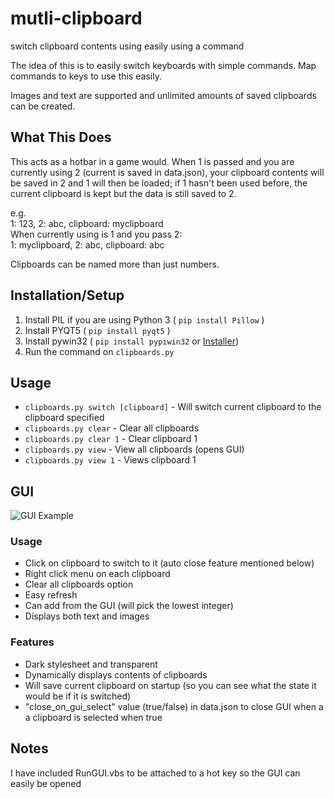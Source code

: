 # mutli-clipboard
switch clipboard contents using easily using a command 

The idea of this is to easily switch keyboards with simple commands. Map commands to keys to use this easily.

Images and text are supported and unlimited amounts of saved clipboards can be created.

## What This Does
This acts as a hotbar in a game would. When 1 is passed and you are currently using 2 (current is saved in data.json), your clipboard contents will be saved in 2 and 1 will then be loaded; if 1 hasn't been used before, the current clipboard is kept but the data is still saved to 2.

e.g.<br />
1: 123, 2: abc, clipboard: myclipboard<br />
When currently using is 1 and you pass 2:<br />
1: myclipboard, 2: abc, clipboard: abc

Clipboards can be named more than just numbers.

## Installation/Setup
1. Install PIL if you are using Python 3 ( `pip install Pillow` )
2. Install PYQT5 ( `pip install pyqt5` )
3. Install pywin32 ( `pip install pypiwin32` or [Installer](https://sourceforge.net/projects/pywin32/files/pywin32/))
4. Run the command on `clipboards.py`

## Usage
* `clipboards.py switch [clipboard]` - Will switch current clipboard to the clipboard specified
* `clipboards.py clear` - Clear all clipboards
* `clipboards.py clear 1` - Clear clipboard 1
* `clipboards.py view` - View all clipboards (opens GUI)
* `clipboards.py view 1` - Views clipboard 1

## GUI

![GUI Example](https://raw.githubusercontent.com/brentvollebregt/mutli-clipboard/master/images/GUI_Example.jpg "GUI Example")

### Usage
* Click on clipboard to switch to it (auto close feature mentioned below)
* Right click menu on each clipboard
* Clear all clipboards option
* Easy refresh
* Can add from the GUI (will pick the lowest integer)
* Displays both text and images

### Features
* Dark stylesheet and transparent
* Dynamically displays contents of clipboards
* Will save current clipboard on startup (so you can see what the state it would be if it is switched)
* "close_on_gui_select" value (true/false) in data.json to close GUI when a a clipboard is selected when true

## Notes
I have included RunGUI.vbs to be attached to a hot key so the GUI can easily be opened
